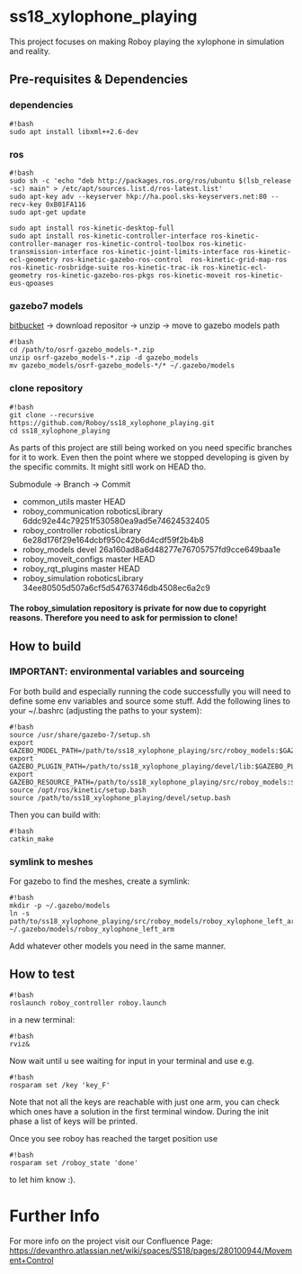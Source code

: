 # ss18_xylophone_playing
This project focuses on making Roboy playing the xylophone in simulation and reality.

## Pre-requisites & Dependencies

### dependencies 
```
#!bash
sudo apt install libxml++2.6-dev 
```

### ros
```
#!bash
sudo sh -c 'echo "deb http://packages.ros.org/ros/ubuntu $(lsb_release -sc) main" > /etc/apt/sources.list.d/ros-latest.list'
sudo apt-key adv --keyserver hkp://ha.pool.sks-keyservers.net:80 --recv-key 0xB01FA116
sudo apt-get update

sudo apt install ros-kinetic-desktop-full
sudo apt install ros-kinetic-controller-interface ros-kinetic-controller-manager ros-kinetic-control-toolbox ros-kinetic-transmission-interface ros-kinetic-joint-limits-interface ros-kinetic-ecl-geometry ros-kinetic-gazebo-ros-control  ros-kinetic-grid-map-ros ros-kinetic-rosbridge-suite ros-kinetic-trac-ik ros-kinetic-ecl-geometry ros-kinetic-gazebo-ros-pkgs ros-kinetic-moveit ros-kinetic-eus-qpoases
```

### gazebo7 models

[bitbucket](https://bitbucket.org/osrf/gazebo_models/downloads) -> download repositor -> unzip -> move to gazebo models path
```
#!bash
cd /path/to/osrf-gazebo_models-*.zip
unzip osrf-gazebo_models-*.zip -d gazebo_models
mv gazebo_models/osrf-gazebo_models-*/* ~/.gazebo/models
```

### clone repository
```
#!bash
git clone --recursive https://github.com/Roboy/ss18_xylophone_playing.git
cd ss18_xylophone_playing
```

As parts of this project are still being worked on you need specific branches for it to work. Even then the point where we stopped developing is given by the specific commits. It might sitll work on HEAD tho.

Submodule -> Branch -> Commit
- common_utils master HEAD
- roboy_communication roboticsLibrary 6ddc92e44c79251f530580ea9ad5e74624532405
- roboy_controller roboticsLibrary 6e28d176f29e164dcbf950c42b6d4cdf59f2b4b8
- roboy_models devel 26a160ad8a6d48277e76705757fd9cce649baa1e
- roboy_moveit_configs master HEAD
- roboy_rqt_plugins master HEAD
- roboy_simulation roboticsLibrary 34ee80505d507a6cf5d54763746db4508ec6a2c9

#### The roboy_simulation repository is private for now due to copyright reasons. Therefore you need to ask for permission to clone!

## How to build

### IMPORTANT: environmental variables and sourceing
For both build and especially running the code successfully you will need to define some env variables and source some stuff. Add the following lines to your ~/.bashrc (adjusting the paths to your system):
```
#!bash
source /usr/share/gazebo-7/setup.sh
export GAZEBO_MODEL_PATH=/path/to/ss18_xylophone_playing/src/roboy_models:$GAZEBO_MODEL_PATH
export GAZEBO_PLUGIN_PATH=/path/to/ss18_xylophone_playing/devel/lib:$GAZEBO_PLUGIN_PATH
export GAZEBO_RESOURCE_PATH=/path/to/ss18_xylophone_playing/src/roboy_models:$GAZEBO_RESOURCE_PATH
source /opt/ros/kinetic/setup.bash
source /path/to/ss18_xylophone_playing/devel/setup.bash
```
Then you can build with:
```
#!bash
catkin_make
```

### symlink to meshes
For gazebo to find the meshes, create a symlink:
```
#!bash
mkdir -p ~/.gazebo/models
ln -s path/to/ss18_xylophone_playing/src/roboy_models/roboy_xylophone_left_arm ~/.gazebo/models/roboy_xylophone_left_arm
```
Add whatever other models you need in the same manner.

## How to test
```
#!bash
roslaunch roboy_controller roboy.launch
```
in a new terminal:
```
#!bash
rviz&
```
Now wait until u see waiting for input in your terminal and use e.g.
```
#!bash
rosparam set /key 'key_F'
```
Note that not all the keys are reachable with just one arm, you can check which ones have a solution in the first terminal window. During the init phase a list of keys will be printed.

Once you see roboy has reached the target position use
```
#!bash
rosparam set /roboy_state 'done'
```
to let him know :).

# Further Info
For more info on the project visit our Confluence Page:
https://devanthro.atlassian.net/wiki/spaces/SS18/pages/280100944/Movement+Control
